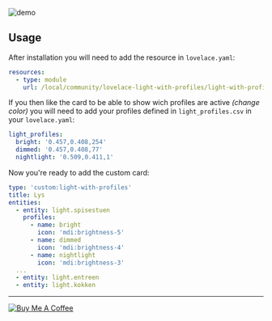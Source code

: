![demo](https://github.com/tcarlsen/lovelace-light-with-profiles/raw/master/demo.gif)

## Usage

After installation you will need to add the resource in `lovelace.yaml`:

```yaml
resources:
  - type: module
    url: /local/community/lovelace-light-with-profiles/light-with-profiles.js
```

If you then like the card to be able to show wich profiles are active *(change color)* you will need to add your profiles defined in `light_profiles.csv` in your `lovelace.yaml`:

```yaml
light_profiles:
  bright: '0.457,0.408,254'
  dimmed: '0.457,0.408,77'
  nightlight: '0.509,0.411,1'
```

Now you're ready to add the custom card:

```yaml
type: 'custom:light-with-profiles'
title: Lys
entities:
  - entity: light.spisestuen
    profiles:
      - name: bright
        icon: 'mdi:brightness-5'
      - name: dimmed
        icon: 'mdi:brightness-4'
      - name: nightlight
        icon: 'mdi:brightness-3'
  ...
  - entity: light.entreen
  - entity: light.kokken
```

---
<a href="https://www.buymeacoffee.com/tcarlsen" target="_blank"><img src="https://www.buymeacoffee.com/assets/img/custom_images/white_img.png" alt="Buy Me A Coffee" style="height: auto !important;width: auto !important;" ></a>
